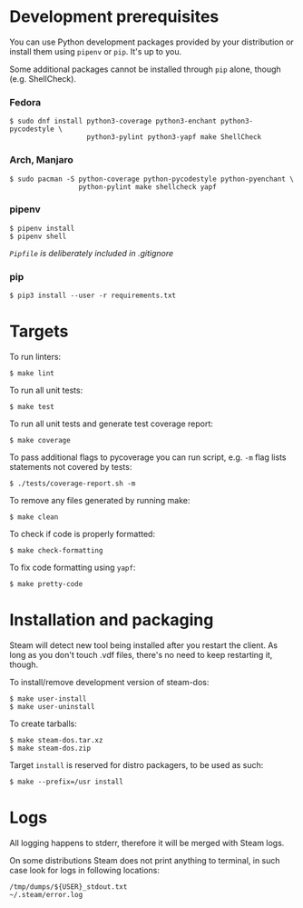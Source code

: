 # Development prerequisites

You can use Python development packages provided by your distribution or
install them using `pipenv` or `pip`.  It's up to you.

Some additional packages cannot be installed through `pip` alone, though
(e.g. ShellCheck).

### Fedora

    $ sudo dnf install python3-coverage python3-enchant python3-pycodestyle \
                       python3-pylint python3-yapf make ShellCheck
                       
### Arch, Manjaro
    $ sudo pacman -S python-coverage python-pycodestyle python-pyenchant \
                     python-pylint make shellcheck yapf

### pipenv

    $ pipenv install
    $ pipenv shell

*`Pipfile` is deliberately included in .gitignore*

### pip

    $ pip3 install --user -r requirements.txt


# Targets

To run linters:

    $ make lint

To run all unit tests:

    $ make test

To run all unit tests and generate test coverage report:

    $ make coverage

To pass additional flags to pycoverage you can run script, e.g. `-m` flag lists
statements not covered by tests:

    $ ./tests/coverage-report.sh -m

To remove any files generated by running make:

    $ make clean

To check if code is properly formatted:

    $ make check-formatting

To fix code formatting using `yapf`:

    $ make pretty-code


# Installation and packaging

Steam will detect new tool being installed after you restart the client.
As long as you don't touch .vdf files, there's no need to keep restarting
it, though.

To install/remove development version of steam-dos:

    $ make user-install
    $ make user-uninstall

To create tarballs:

    $ make steam-dos.tar.xz
    $ make steam-dos.zip

Target `install` is reserved for distro packagers, to be used as such:

    $ make --prefix=/usr install


# Logs

All logging happens to stderr, therefore it will be merged with Steam logs.

On some distributions Steam does not print anything to terminal, in such case
look for logs in following locations:

    /tmp/dumps/${USER}_stdout.txt
    ~/.steam/error.log
